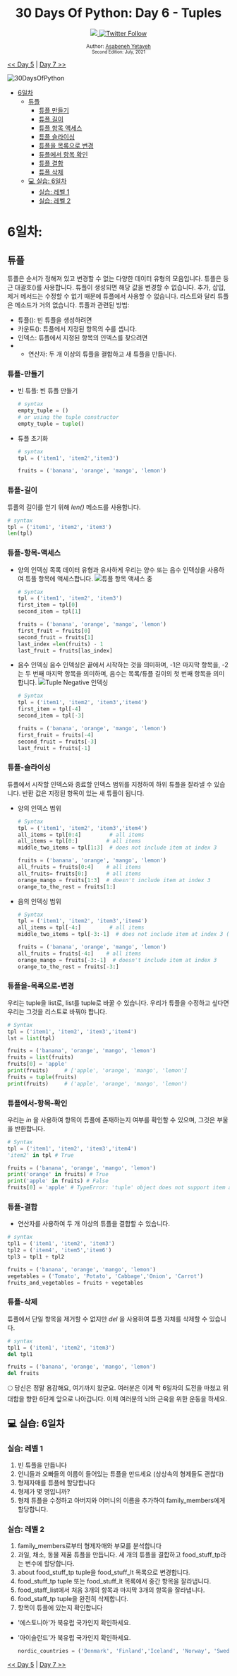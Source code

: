<div align="center">
  <h1> 30 Days Of Python: Day 6 - Tuples</h1>
  <a class="header-badge" target="_blank" href="https://www.linkedin.com/in/asabeneh/">
  <img src="https://img.shields.io/badge/style--5eba00.svg?label=LinkedIn&logo=linkedin&style=social">
  </a>
  <a class="header-badge" target="_blank" href="https://twitter.com/Asabeneh">
  <img alt="Twitter Follow" src="https://img.shields.io/twitter/follow/asabeneh?style=social">
  </a>

<sub>Author:
<a href="https://www.linkedin.com/in/asabeneh/" target="_blank">Asabeneh Yetayeh</a><br>
<small> Second Edition: July, 2021</small>
</sub>

</div>

[<< Day 5](../05_Day_Lists/05_lists.md) | [Day 7 >>](../07_Day_Sets/07_sets.md)

![30DaysOfPython](../images/30DaysOfPython_banner3@2x.png)

- [6일차](#6일차)
  - [튜플](#튜플)
    - [튜플 만들기](#튜플-만들기)
    - [튜플 길이](#튜플-길이)
    - [튜플 항목 액세스](#튜플-항목-액세스)
    - [튜플 슬라이싱](#튜플-슬라이싱)
    - [튜플을 목록으로 변경](#튜플을-목록으로-변경)
    - [튜플에서 항목 확인](#튜플에서-항목-확인)
    - [튜플 결합](#튜플-결합)
    - [튜플 삭제](#튜플-삭제)
  - [💻 실습: 6일차](#실습:-6일차)
    - [실습: 레벨 1](#실습-레벨-1)
    - [실습: 레벨 2](#실습-레벨-2)

# 6일차:

## 튜플

튜플은 순서가 정해져 있고 변경할 수 없는 다양한 데이터 유형의 모음입니다. 튜플은 둥근 대괄호()를 사용합니다. 튜플이 생성되면 해당 값을 변경할 수 없습니다. 추가, 삽입, 제거 메서드는 수정할 수 없기 때문에 튜플에서 사용할 수 없습니다. 리스트와 달리 튜플은 메소드가 거의 없습니다. 튜플과 관련된 방법:
- 튜플(): 빈 튜플을 생성하려면
- 카운트(): 튜플에서 지정된 항목의 수를 셉니다.
- 인덱스: 튜플에서 지정된 항목의 인덱스를 찾으려면
- + 연산자: 두 개 이상의 튜플을 결합하고 새 튜플을 만듭니다.
### 튜플-만들기

- 빈 튜플: 빈 튜플 만들기
  
  ```py
  # syntax
  empty_tuple = ()
  # or using the tuple constructor
  empty_tuple = tuple()
  ```

- 튜플 초기화
  
  ```py
  # syntax
  tpl = ('item1', 'item2','item3')
  ```

  ```py
  fruits = ('banana', 'orange', 'mango', 'lemon')
  ```

### 튜플-길이

튜플의 길이를 얻기 위해  _len()_ 메소드를 사용합니다.

```py
# syntax
tpl = ('item1', 'item2', 'item3')
len(tpl)
```

### 튜플-항목-액세스

- 양의 인덱싱
목록 데이터 유형과 유사하게 우리는 양수 또는 음수 인덱싱을 사용하여 튜플 항목에 액세스합니다.
![튜플 항목 액세스 중](../images/tupples_index.png)

  ```py
  # Syntax
  tpl = ('item1', 'item2', 'item3')
  first_item = tpl[0]
  second_item = tpl[1]
  ```

  ```py
  fruits = ('banana', 'orange', 'mango', 'lemon')
  first_fruit = fruits[0]
  second_fruit = fruits[1]
  last_index =len(fruits) - 1
  last_fruit = fruits[las_index]
  ```

- 음수 인덱싱
음수 인덱싱은 끝에서 시작하는 것을 의미하며, -1은 마지막 항목을, -2는 두 번째 마지막 항목을 의미하며, 음수는 목록/튜플 길이의 첫 번째 항목을 의미합니다.
![Tuple Negative 인덱싱](../images/tuple_negative_indexing.png)

  ```py
  # Syntax
  tpl = ('item1', 'item2', 'item3','item4')
  first_item = tpl[-4]
  second_item = tpl[-3]
  ```

  ```py
  fruits = ('banana', 'orange', 'mango', 'lemon')
  first_fruit = fruits[-4]
  second_fruit = fruits[-3]
  last_fruit = fruits[-1]
  ```

### 튜플-슬라이싱

튜플에서 시작할 인덱스와 종료할 인덱스 범위를 지정하여 하위 튜플을 잘라낼 수 있습니다. 반환 값은 지정된 항목이 있는 새 튜플이 됩니다.
- 양의 인덱스 범위

  ```py
  # Syntax
  tpl = ('item1', 'item2', 'item3','item4')
  all_items = tpl[0:4]         # all items
  all_items = tpl[0:]         # all items
  middle_two_items = tpl[1:3]  # does not include item at index 3
  ```

  ```py
  fruits = ('banana', 'orange', 'mango', 'lemon')
  all_fruits = fruits[0:4]    # all items
  all_fruits= fruits[0:]      # all items
  orange_mango = fruits[1:3]  # doesn't include item at index 3
  orange_to_the_rest = fruits[1:]
  ```

- 음의 인덱싱 범위

  ```py
  # Syntax
  tpl = ('item1', 'item2', 'item3','item4')
  all_items = tpl[-4:]         # all items
  middle_two_items = tpl[-3:-1]  # does not include item at index 3 (-1)
  ```

  ```py
  fruits = ('banana', 'orange', 'mango', 'lemon')
  all_fruits = fruits[-4:]    # all items
  orange_mango = fruits[-3:-1]  # doesn't include item at index 3
  orange_to_the_rest = fruits[-3:]
  ```

### 튜플을-목록으로-변경

우리는 tuple을 list로, list를 tuple로 바꿀 수 있습니다. 우리가 튜플을 수정하고 싶다면 우리는 그것을 리스트로 바꿔야 합니다.
```py
# Syntax
tpl = ('item1', 'item2', 'item3','item4')
lst = list(tpl)
```

```py
fruits = ('banana', 'orange', 'mango', 'lemon')
fruits = list(fruits)
fruits[0] = 'apple'
print(fruits)     # ['apple', 'orange', 'mango', 'lemon']
fruits = tuple(fruits)
print(fruits)     # ('apple', 'orange', 'mango', 'lemon')
```

### 튜플에서-항목-확인
우리는 _in_ 을 사용하여 항목이 튜플에 존재하는지 여부를 확인할 수 있으며, 그것은 부울을 반환합니다.

```py
# Syntax
tpl = ('item1', 'item2', 'item3','item4')
'item2' in tpl # True
```

```py
fruits = ('banana', 'orange', 'mango', 'lemon')
print('orange' in fruits) # True
print('apple' in fruits) # False
fruits[0] = 'apple' # TypeError: 'tuple' object does not support item assignment
```

### 튜플-결합

+ 연산자를 사용하여 두 개 이상의 튜플을 결합할 수 있습니다.
```py
# syntax
tpl1 = ('item1', 'item2', 'item3')
tpl2 = ('item4', 'item5','item6')
tpl3 = tpl1 + tpl2
```

```py
fruits = ('banana', 'orange', 'mango', 'lemon')
vegetables = ('Tomato', 'Potato', 'Cabbage','Onion', 'Carrot')
fruits_and_vegetables = fruits + vegetables
```

### 튜플-삭제

튜플에서 단일 항목을 제거할 수 없지만 _del_ 을 사용하여 튜플 자체를 삭제할 수 있습니다.

```py
# syntax
tpl1 = ('item1', 'item2', 'item3')
del tpl1

```

```py
fruits = ('banana', 'orange', 'mango', 'lemon')
del fruits
```

🌕 당신은 정말 용감해요, 여기까지 왔군요. 여러분은 이제 막 6일차의 도전을 마쳤고 위대함을 향한 6단계 앞으로 나아갑니다. 이제 여러분의 뇌와 근육을 위한 운동을 하세요.
## 💻 실습: 6일차

### 실습: 레벨 1

1. 빈 튜플을 만듭니다
2. 언니들과 오빠들의 이름이 들어있는 튜플을 만드세요 (상상속의 형제들도 괜찮다)
3. 형제자매를 튜플에 할당합니다
4. 형제가 몇 명입니까?
5. 형제 튜플을 수정하고 아버지와 어머니의 이름을 추가하여 family_members에게 할당합니다.

### 실습: 레벨 2

1. family_members로부터 형제자매와 부모를 분석합니다
2. 과일, 채소, 동물 제품 튜플을 만듭니다. 세 개의 튜플을 결합하고 food_stuff_tp라는 변수에 할당합니다.
3. about food_stuff_tp tuple을 food_stuff_lt 목록으로 변경합니다.
4. food_stuff_tp tuple 또는 food_stuff_lt 목록에서 중간 항목을 잘라냅니다.
5. food_staff_list에서 처음 3개의 항목과 마지막 3개의 항목을 잘라냅니다.
6. food_staff_tp tuple을 완전히 삭제합니다.
7. 항목이 튜플에 있는지 확인합니다

- '에스토니아'가 북유럽 국가인지 확인하세요.
- '아이슬란드'가 북유럽 국가인지 확인하세요.

  ```py
  nordic_countries = ('Denmark', 'Finland','Iceland', 'Norway', 'Sweden')
  ```


[<< Day 5](../05_Day_Lists/05_lists.md) | [Day 7 >>](../07_Day_Sets/07_sets.md)
